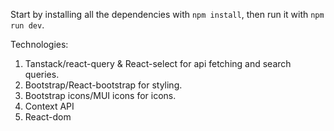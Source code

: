 Start by installing all the dependencies with `npm install`, then run it with `npm run dev`.

Technologies: 
1. Tanstack/react-query & React-select for api fetching and search queries.
2. Bootstrap/React-bootstrap for styling.
3. Bootstrap icons/MUI icons for icons.
4. Context API
5. React-dom


